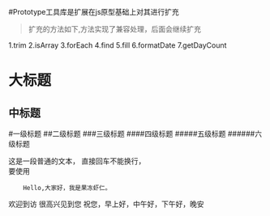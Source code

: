 #Prototype工具库是扩展在js原型基础上对其进行扩充
>扩充的方法如下,方法实现了兼容处理，后面会继续扩充

1.trim
2.isArray
3.forEach
4.find
5.fill
6.formatDate
7.getDayCount

大标题
====

中标题
------

#一级标题
##二级标题
###三级标题
####四级标题
#####五级标题
######六级标题


这是一段普通的文本，
直接回车不能换行，<br>
要使用

		Hello,大家好，我是果冻虾仁。

欢迎到访
		很高兴见到您
		祝您，早上好，中午好，下午好，晚安
